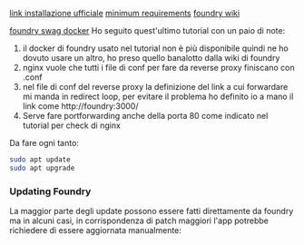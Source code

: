 [link installazione ufficiale](https://foundryvtt.com/article/installation/)
[minimum requirements](https://foundryvtt.com/article/requirements/)
[foundry wiki](https://foundryvtt.wiki/en/setup)

[foundry swag docker](https://github.com/ChefsSlaad/foundry_swag_docker/tree/main)
Ho seguito quest'ultimo tutorial con un paio di note:
1) il docker di foundry usato nel tutorial non è più disponibile quindi ne ho dovuto usare un altro, ho preso quello banalotto dalla wiki di foundry
2) nginx vuole che tutti i file di conf per fare da reverse proxy finiscano con .conf
3) nel file di conf del reverse proxy la definizione del link a cui forwardare mi manda in redirect loop, per evitare il problema ho definito io a mano il link come http://foundry:3000/ 
4) Serve fare portforwarding anche della porta 80 come indicato nel tutorial per check di nginx


Da fare ogni tanto:
```bash
sudo apt update
sudo apt upgrade
```


### Updating Foundry
La maggior parte degli update possono essere fatti direttamente da foundry ma in alcuni casi, in corrispondenza di patch maggiori l'app potrebbe richiedere di essere aggiornata manualmente:

